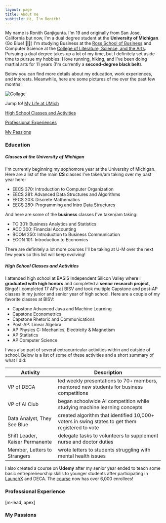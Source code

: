 ```yaml
---
layout: page
title: About me
subtitle: Hi, I'm Ronith!
---
```


My name is Ronith Ganjigunta. I'm 19 and originally from San Jose, California but now, I'm a dual degree student at the **University of Michigan**. (Go Blue! 💙💛) I'm studying Business at the [Ross School of Business](https://michiganross.umich.edu/) and Computer Science at the [College of Literature, Science, and the Arts](https://cse.engin.umich.edu/academics/undergraduate/computer-science-lsa/). Pursuing a dual degree takes up a lot of my time, but I definitely set aside time to pursue my hobbies: I love running, hiking, and I've been doing martial arts for 11 years (I'm currently a **second-degree black belt**).

Below you can find more details about my education, work experiences, and interests. Meanwhile, here are some pictures of me over the past few months!

![Collage](https://ronithgan.github.io/collage2.jpg)

Jump to!
[My Life at UMich](#Classes-at-the-University-of-Michigan)

[High School Classes and Activities](#High-School-Classes-and-Activities)

[Professional Experiences](#Professional-Experience)

[My Passions](#My-Passions)

### Education


##### Classes at the University of Michigan

I'm currently beginning my sophomore year at the University of Michigan. Here are a list of the main **CS** classes I've taken/am taking over my past year here:
- EECS 370: Introduction to Computer Organization
- EECS 281: Advanced Data Structures and Algorithms
- EECS 203: Discrete Mathematics
- EECS 280: Programming and Intro Data Structures

And here are some of the **business** classes I've taken/am taking:
- TO 301: Business Analytics and Statistics
- ACC 300: Financial Accounting
- BCOM 250: Introduction to Business Communication
- ECON 101: Introduction to Economics

There are definitely a lot more courses I'll be taking at U-M over the next few years so this list will keep evolving!

##### High School Classes and Activities

I attended high school at BASIS Independent Silicon Valley where I **graduated with high honors** and completed a **senior research project**, Bingo! I completed 17 APs at BISV and took multiple Capstone and post-AP classes in my junior and senior year of high school. Here are a couple of my favorite classes at BISV:
- Capstone Advanced Java and Machine Learning
- Capstone Econometrics
- Capstone Rhetoric and Communications
- Post-AP: Linear Algebra
- AP Physics C: Mechanics, Electricity & Magnetism
- AP Statistics
- AP Computer Science

I was also part of several extracurricular activities within and outside of school. Below is a list of some of these activities and a short summary of what I did:

| Activity | Description | 
| --------------- | --------------- |
| VP of DECA | led weekly presentations to 70+ members, mentored new students for business competitions | 
| VP of AI Club | began schoolwide AI competition while studying machine learning concepts | 
| Data Analyst, They See Blue | created algorithm that identified 10,000+ voters in swing states to get them registered to vote |
| Shift Leader, Kaiser Permanente | delegate tasks to volunteers to supplement nurse and doctor duties |
| Member, Letters to Strangers | wrote letters to students struggling with mental health issues |

I also created a course on **Udemy** after my senior year ended to teach some basic entrepreneurship skills to younger students after participating in [LaunchX](https://launchx.com/) and DECA. The [course](https://www.udemy.com/course/introduction-to-entrepreneurship-tsi/learn/lecture/24584532#overview) now has over 6,000 enrollees!


### Professional Experience
[m-lead, apex]

### My Passions
